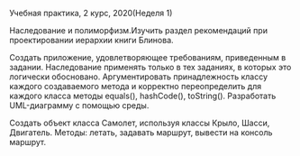 Учебная практика, 2 курс, 2020(Неделя 1)

Наследование и полиморфизм.Изучить раздел рекомендаций при проектировании иерархии книги Блинова.

Создать приложение, удовлетворяющее требованиям, приведенным в задании. Наследование применять только в тех заданиях,
в которых это логически обосновано. Аргументировать принадлежность классу каждого создаваемого метода и корректно
переопределить для каждого класса методы equals(), hashCode(), toString().
Разработать UML-диаграмму с помощью среды.

Создать объект класса Самолет, используя классы Крыло, Шасси, Двигатель. Методы: летать, задавать маршрут, вывести на консоль маршрут.

